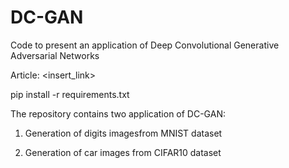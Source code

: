 # DC-GAN
Code to present an application of Deep Convolutional Generative Adversarial Networks

Article: <insert_link>

pip install -r requirements.txt

The repository contains two application of DC-GAN:

1) Generation of digits imagesfrom MNIST dataset

2) Generation of car images from CIFAR10 dataset

